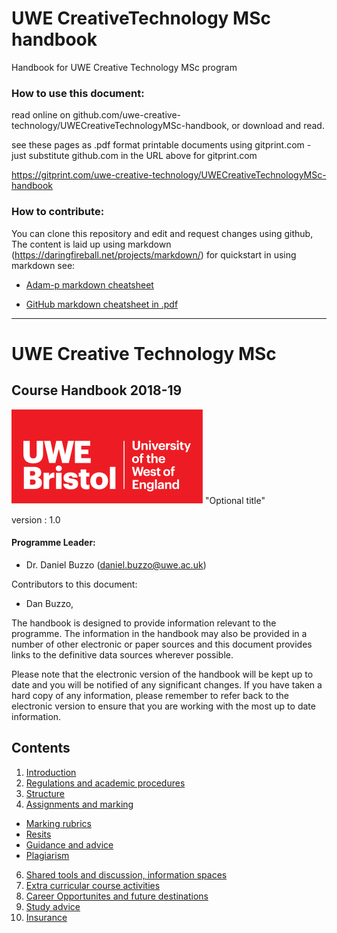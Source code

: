 # UWE CreativeTechnology MSc handbook
Handbook for UWE Creative Technology MSc program

 ### How to use this document:
 read online on github.com/uwe-creative-technology/UWECreativeTechnologyMSc-handbook, or download and read.

 see these pages as .pdf format printable documents using gitprint.com - just substitute github.com in the URL above for gitprint.com

 https://gitprint.com/uwe-creative-technology/UWECreativeTechnologyMSc-handbook

 ### How to contribute:
 You can clone this repository and edit and request changes using github,
The content is laid up using markdown (https://daringfireball.net/projects/markdown/) for quickstart in using markdown see:
 * [Adam-p markdown cheatsheet](https://github.com/adam-p/markdown-here/wiki/Markdown-Cheatsheet)

 * [GitHub markdown cheatsheet in .pdf](https://guides.github.com/pdfs/markdown-cheatsheet-online.pdf)


----

# UWE Creative Technology MSc
## Course Handbook 2018-19

![alt text][UWElogo] "Optional title"

[UWElogo]: ./images/UWE_Bristol_logo.svg "UWE Bristol Logo"
version : 1.0
#### Programme Leader:
* Dr. Daniel Buzzo (daniel.buzzo@uwe.ac.uk)

Contributors to this document:
* Dan Buzzo,

The handbook is designed to provide information relevant to the programme.  The information in the handbook may also be provided in a number of other electronic or paper sources and this document provides links to the definitive data sources wherever possible.

Please note that the electronic version of the handbook will be kept up to date and you will be notified of any significant changes.  If you have taken a hard copy of any information, please remember to refer back to the electronic version to ensure that you are working with the most up to date information.


## Contents
1. [Introduction](introduction.md)
3. [Regulations and academic procedures](regulations.md)
4. [Structure](structure.md)
5. [Assignments and marking](assignments.md)
 * [Marking rubrics](assignments.md#marking-rubrics)
 * [Resits](assignments.md#resits)
 * [Guidance and advice](assignments.md#guidance-and-advice)
 * [Plagiarism](assignments.md#plagiarism)
6. [Shared tools and discussion, information spaces](shared-resources.md)
6. [Extra curricular course activities](extra-curricular.md)
7. [Career Opportunites and future destinations](careers.md)
8. [Study advice](study-advice.md)
9. [Insurance](insurance.md)
